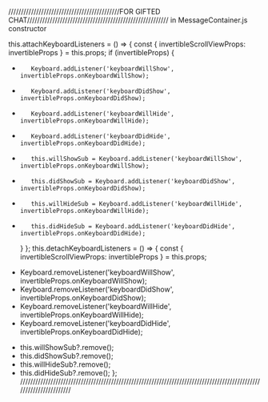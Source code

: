 ////////////////////////////////////////////FOR GIFTED CHAT////////////////////////////////////////////////////////
in MessageContainer.js constructor

this.attachKeyboardListeners = () => {
    const { invertibleScrollViewProps: invertibleProps } = this.props;
    if (invertibleProps) {
-        Keyboard.addListener('keyboardWillShow', invertibleProps.onKeyboardWillShow);
-        Keyboard.addListener('keyboardDidShow', invertibleProps.onKeyboardDidShow);
-        Keyboard.addListener('keyboardWillHide', invertibleProps.onKeyboardWillHide);
-        Keyboard.addListener('keyboardDidHide', invertibleProps.onKeyboardDidHide);
+        this.willShowSub = Keyboard.addListener('keyboardWillShow', invertibleProps.onKeyboardWillShow);
+        this.didShowSub = Keyboard.addListener('keyboardDidShow', invertibleProps.onKeyboardDidShow);
+        this.willHideSub = Keyboard.addListener('keyboardWillHide', invertibleProps.onKeyboardWillHide);
+        this.didHideSub = Keyboard.addListener('keyboardDidHide', invertibleProps.onKeyboardDidHide);
    }
};
this.detachKeyboardListeners = () => {
    const { invertibleScrollViewProps: invertibleProps } = this.props;
-    Keyboard.removeListener('keyboardWillShow', invertibleProps.onKeyboardWillShow);
-    Keyboard.removeListener('keyboardDidShow', invertibleProps.onKeyboardDidShow);
-    Keyboard.removeListener('keyboardWillHide', invertibleProps.onKeyboardWillHide);
-    Keyboard.removeListener('keyboardDidHide', invertibleProps.onKeyboardDidHide);
+    this.willShowSub?.remove();
+    this.didShowSub?.remove();
+    this.willHideSub?.remove();
+    this.didHideSub?.remove();
};
///////////////////////////////////////////////////////////////////////////////////////////////////////////////////